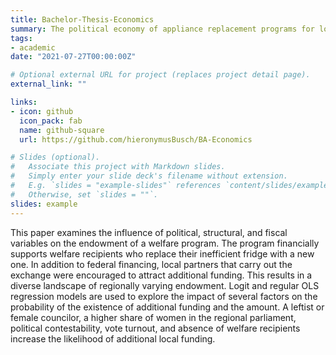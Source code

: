 ```yaml
---
title: Bachelor-Thesis-Economics
summary: The political economy of appliance replacement programs for low-income households: An empirical study.
tags:
- academic
date: "2021-07-27T00:00:00Z"

# Optional external URL for project (replaces project detail page).
external_link: ""

links:
- icon: github
  icon_pack: fab
  name: github-square
  url: https://github.com/hieronymusBusch/BA-Economics

# Slides (optional).
#   Associate this project with Markdown slides.
#   Simply enter your slide deck's filename without extension.
#   E.g. `slides = "example-slides"` references `content/slides/example-slides.md`.
#   Otherwise, set `slides = ""`.
slides: example
---
```


This paper examines the influence of political, structural, and fiscal variables on the endowment of a welfare program. The program financially supports welfare recipients who replace their inefficient fridge with a new one. In addition to federal financing, local partners that carry out the exchange were encouraged to attract additional funding. This results in a diverse landscape of regionally varying endowment. Logit and regular OLS regression models are used to explore the impact of several factors on the probability of the existence of additional funding and the amount. A leftist or female councilor, a higher share of women in the regional parliament, political contestability, vote turnout, and absence of welfare recipients increase the likelihood of additional local funding. 
